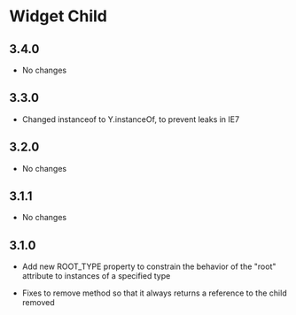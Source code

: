 Widget Child
============

3.4.0
-----

  * No changes

3.3.0
-----

  * Changed instanceof to Y.instanceOf, to prevent leaks in IE7

3.2.0
-----

  * No changes

3.1.1
-----

  * No changes

3.1.0
-----

  * Add new ROOT_TYPE property to constrain the behavior of the "root" attribute 
    to instances of a specified type
    
  * Fixes to remove method so that it always returns a reference to the 
    child removed
